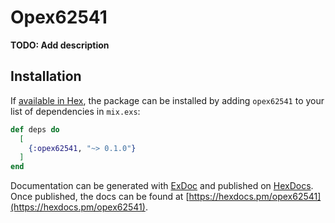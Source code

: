 # Opex62541

**TODO: Add description**

## Installation

If [available in Hex](https://hex.pm/docs/publish), the package can be installed
by adding `opex62541` to your list of dependencies in `mix.exs`:

```elixir
def deps do
  [
    {:opex62541, "~> 0.1.0"}
  ]
end
```

Documentation can be generated with [ExDoc](https://github.com/elixir-lang/ex_doc)
and published on [HexDocs](https://hexdocs.pm). Once published, the docs can
be found at [https://hexdocs.pm/opex62541](https://hexdocs.pm/opex62541).

